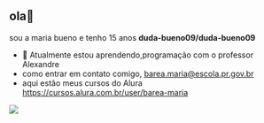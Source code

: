 ## ola👋
sou a maria bueno e tenho 15 anos 
**duda-bueno09/duda-bueno09**
- 🌱 Atualmente estou aprendendo,programação com o professor Alexandre
- como entrar em contato comigo, barea.maria@escola.pr.gov.br
- aqui estâo meus cursos do Alura https://cursos.alura.com.br/user/barea-maria

![](https://media1.tenor.com/m/PXWh80tfKXIAAAAd/cute-fingers-fixed-cat.gif)
